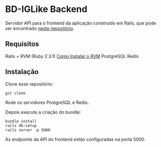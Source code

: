 # BD-IGLike Backend

Servidor API para o frontend da aplicação construído em Rails, que pode ser encontrado [neste repositório](https://github.com/oitgg/bd-iglike-front).

## Requisitos
Rails + RVM (Ruby 2.3.1) [Como Instalar o RVM](https://www.digitalocean.com/community/tutorials/how-to-install-ruby-on-rails-with-rvm-on-ubuntu-16-04)
PostgreSQL
Redis

## Instalação

Clone esse repositório:
```
git clone
```

Rode os servidores PostgreSQL e Redis.

Depois execute a criação do bundle:

```
bundle install
rails db:setup
rails server -p 5000
```

As endpoints da API do frontend estão configuradas na porta 5000.
